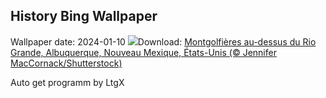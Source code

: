 ## History Bing Wallpaper
Wallpaper date: 2024-01-10
![](https://www.bing.com/th?id=OHR.BalloonDay_FR-CA0625295007_UHD.jpg&w=1000)Download: [Montgolfières au-dessus du Rio Grande, Albuquerque, Nouveau Mexique, États-Unis (© Jennifer MacCornack/Shutterstock)](https://www.bing.com/th?id=OHR.BalloonDay_FR-CA0625295007_UHD.jpg)

Auto get programm by LtgX
